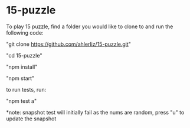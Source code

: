 # 15-puzzle

To play 15 puzzle, find a folder you would like to clone to and run the following code:

"git clone https://github.com/ahlerliz/15-puzzle.git"

"cd 15-puzzle"

"npm install"

"npm start"


to run tests, run:

"npm test a"

*note: snapshot test will initially fail as the nums are random, press "u" to update the snapshot
